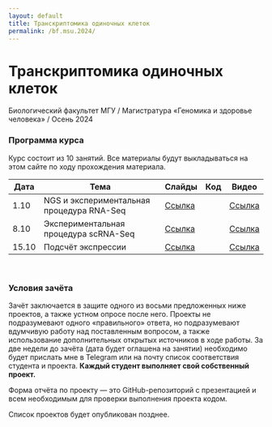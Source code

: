 ```yaml
---
layout: default
title: Транскриптомика одиночных клеток
permalink: /bf.msu.2024/
---
```

# **Транскриптомика одиночных клеток**
Биологический факультет МГУ / Магистратура «Геномика и здоровье человека» / Осень 2024

### Программа курса
Курс состоит из 10 занятий. Все материалы будут выкладываться на этом сайте по ходу прохождения материала.

|Дата|Тема|Слайды|Код|Видео|
|-|-|-|-|-|
|1.10|NGS и экспериментальная процедура RNA-Seq|[Ссылка](https://docs.google.com/presentation/d/1BqxeN5guo2LtBXgBzQ19sVrDjcDfidU2qYjzsYBVrT4/edit?usp=sharing)||[Ссылка](https://youtu.be/LoTAXsJEJEs)|
|8.10|Экспериментальная процедура scRNA-Seq|[Ссылка](https://docs.google.com/presentation/d/1Ik5GsxAgIIw4g1dlbuBshhp2OgmuLYdCUbA0p9iO88M/edit?usp=sharing)||[Ссылка](https://youtu.be/fVz7Ln9NKcg)|
|15.10|Подсчёт экспрессии|[Ссылка](https://docs.google.com/presentation/d/1Pv0MlykqIco_53cb8IzfoUkXiCS8Ip9OU8cti4_3q74/edit?usp=sharing)||[Ссылка](https://youtu.be/3v4has-3d2M)|

<br>

### Условия зачёта
Зачёт заключается в защите одного из восьми предложенных ниже проектов, а также устном опросе после него.
Проекты не подразумевают одного «правильного» ответа, но подразумевают вдумчивую работу над поставленным вопросом,
а также использование дополнительных открытых источников в ходе работы. За две недели до зачёта (дата будет оглашена на занятии)
необходимо будет прислать мне в Telegram или на почту список соответствия студента и проекта. **Каждый студент выполняет свой собственный проект.**

Форма отчёта по проекту — это GitHub-репозиторий с презентацией и всем необходимым для проверки выполнения проекта кодом.

Список проектов будет опубликован позднее.
